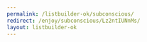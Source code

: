 ```yaml
---
permalink: /listbuilder-ok/subconscious/
redirect: /enjoy/subconscious/Lz2ntIUNnMs/
layout: listbuilder-ok
---
```

